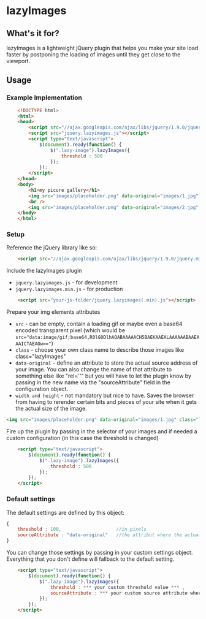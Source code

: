 # lazyImages

## What's it for?

lazyImages is a lightweight jQuery plugin that helps you make your site load 
faster by postponing the loading of images until they get close to the viewport.

## Usage

### Example Implementation

``` html
	<!DOCTYPE html>
	<html>
	<head>
		<script src="//ajax.googleapis.com/ajax/libs/jquery/1.9.0/jquery.min.js"></script>
		<script src="jquery.lazyimages.js"></script>
		<script type="text/javascript">
			$(document).ready(function() {
				$(".lazy-image").lazyImages({
					threshold : 500
				});
			});
		</script>
	</head>
	<body>
	  	<h1>my picure gallery</h1>
		<img src="images/placeholder.png" data-original="images/1.jpg" class="lazy-image" width="200px" height="200px" />
		<br />
		<img src="images/placeholder.png" data-original="images/2.jpg" class="lazy-image" width="200px" height="200px" />
	</body>
	</html>
```

### Setup

Reference the jQuery library like so:
``` html
	<script src="//ajax.googleapis.com/ajax/libs/jquery/1.9.0/jquery.min.js"></script>
```

Include the lazyImages plugin 
* `jquery.lazyimages.js` - for development
* `jquery.lazyimages.min.js` - for production

``` html
	<script src="your-js-folder/jquery.lazyimages(.min).js"></script>
```

Prepare your img elements attributes

* `src` - can be empty, contain a loading gif or maybe even a base64 encoded transparent pixel (which would be `src="data:image/gif;base64,R0lGODlhAQABAAAAACH5BAEKAAEALAAAAAABAAEAAAICTAEAOw=="`)
* `class` - choose your own class name to describe those images like class="lazyImages"
* `data-original` - define an attribute to store the actual source address of your image. You can also change the name of that attribute to something else like "rel=''" but you will have to let the plugin know by passing in the new name via the "sourceAttribute" field in the configuration object.
* `width and height` - not mandatory but nice to have. Saves the browser from having to rerender certain bits and pieces of your site when it gets the actual size of the image.

``` html
<img src="images/placeholder.png" data-original="images/1.jpg" class="lazy-image" width="200px" height="200px" />
```

Fire up the plugin by passing in the selector of your images and if needed a custom configuration (in this case the threshold is changed)

``` html
	<script type="text/javascript">
		$(document).ready(function() {
			$(".lazy-image").lazyImages({
				threshold : 500
			});
		});
	</script>
```

### Default settings

The default settings are defined by this object:

```js
{
	threshold : 100, 					//in pixels
	sourceAttribute : "data-original" 	//the attribut where the actual image is stored in
}
```

You can change those settings by passing in your custom settings object. Everything that you don't define will fallback to the default setting.

``` html
	<script type="text/javascript">
		$(document).ready(function() {
			$(".lazy-image").lazyImages({
				threshold : *** your custom threshold value *** ,
				sourceAttribute : *** your custom source attribute where lazyImages can find the actual image ***
			});
		});
	</script> 
```

[compat]: http://www.google.de
